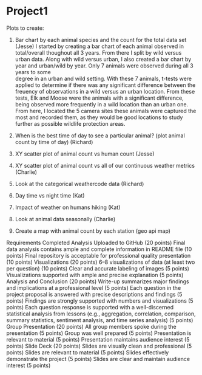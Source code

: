 # Project1
Plots to create:
1. Bar chart by each animal species and the count for the total data set (Jesse)
      I started by creating a bar chart of each animal observed in total/overall thoughout all 3 years. From there I split by wild versus urban data.
      Along with wild versus urban, I also created a bar chart by year and urban/wild by year. Only 7 animals were observed during all 3 years to some     
      degree in an urban and wild setting. With these 7 animals, t-tests were applied to determine if there was any significant difference between the   
      freuency of observations in a wild versus an urban location. From these tests, Elk and Moose were the animals with a significant difference, being 
      observed more frequently in a wild location than an urban one. From here, I located the 5 camera sites these animals were captured the most and 
      recorded them, as they would be good locations to study further as possible wildlife protection areas.

        
3. When is the best time of day to see a particular animal? (plot animal count by time of day) (Richard)
4. XY scatter plot of animal count vs human count (Jesse)

5. XY scatter plot of animal count vs all of our continuous weather metrics (Charlie)
6. Look at the categorical weathercode data (Richard)
7. Day time vs night time (Kat)
8. Impact of weather on humans hiking (Kat)
9. Look at animal data seasonally (Charlie)
10. Create a map with animal count by each station (geo api map)

Requirements
Completed Analysis Uploaded to GitHub (20 points)
Final data analysis contains ample and complete information in README file (10 points)
Final repository is acceptable for professional quality presentation (10 points)
Visualizations (20 points)
6–8 visualizations of data (at least two per question) (10 points)
Clear and accurate labeling of images (5 points)
Visualizations supported with ample and precise explanation (5 points)
Analysis and Conclusion (20 points)
Write-up summarizes major findings and implications at a professional level (5 points)
Each question in the project proposal is answered with precise descriptions and findings (5 points)
Findings are strongly supported with numbers and visualizations (5 points)
Each question response is supported with a well-discerned statistical analysis from lessons (e.g., aggregation, correlation, comparison, summary statistics, sentiment analysis, and time series analysis) (5 points)
Group Presentation (20 points)
All group members spoke during the presentation (5 points)
Group was well prepared (5 points)
Presentation is relevant to material (5 points)
Presentation maintains audience interest (5 points)
Slide Deck (20 points)
Slides are visually clean and professional (5 points)
Slides are relevant to material (5 points)
Slides effectively demonstrate the project (5 points)
Slides are clear and maintain audience interest (5 points)

